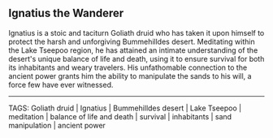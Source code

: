 ## Ignatius the Wanderer

Ignatius is a stoic and taciturn Goliath druid who has taken it upon himself to protect the harsh and unforgiving Bummehilldes desert. Meditating within the Lake Tseepoo region, he has attained an intimate understanding of the desert's unique balance of life and death, using it to ensure survival for both its inhabitants and weary travelers. His unfathomable connection to the ancient power grants him the ability to manipulate the sands to his will, a force few have ever witnessed.


---
TAGS: Goliath druid | Ignatius | Bummehilldes desert | Lake Tseepoo | meditation | balance of life and death | survival | inhabitants | sand manipulation | ancient power

